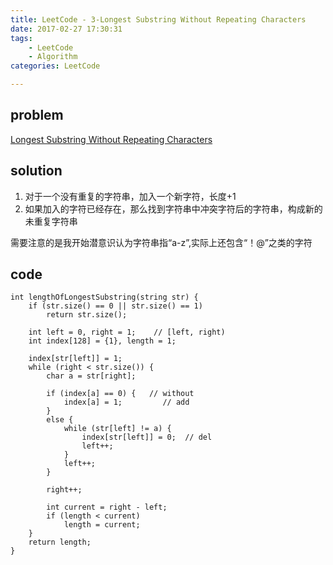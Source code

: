 ```yaml
---
title: LeetCode - 3-Longest Substring Without Repeating Characters
date: 2017-02-27 17:30:31
tags: 
    - LeetCode 
    - Algorithm 
categories: LeetCode

---
```


## problem

[Longest Substring Without Repeating Characters](https://leetcode.com/problems/longest-substring-without-repeating-characters/?tab=Description)

<!-- more -->

## solution

1. 对于一个没有重复的字符串，加入一个新字符，长度+1
2. 如果加入的字符已经存在，那么找到字符串中冲突字符后的字符串，构成新的未重复字符串

需要注意的是我开始潜意识认为字符串指“a-z”,实际上还包含“！@”之类的字符

## code

```
int lengthOfLongestSubstring(string str) {
    if (str.size() == 0 || str.size() == 1)
        return str.size();
    
    int left = 0, right = 1;    // [left, right)
    int index[128] = {1}, length = 1;
    
    index[str[left]] = 1;
    while (right < str.size()) {
        char a = str[right];
        
        if (index[a] == 0) {   // without
            index[a] = 1;         // add
        }
        else {
            while (str[left] != a) {
                index[str[left]] = 0;  // del
                left++;
            }
            left++;
        }
        
        right++;
        
        int current = right - left;
        if (length < current) 
            length = current;
    }
    return length;
}
```
